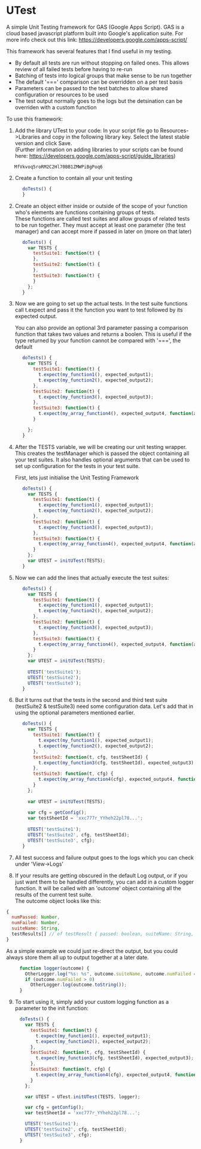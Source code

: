 # UTest
A simple Unit Testing framework for GAS (Google Apps Script). GAS is a cloud based javascript platform built into Google's application suite. For more info check out this link: https://developers.google.com/apps-script/

This framework has several features that I find useful in my testing. 
- By default all tests are run without stopping on failed ones. This allows review of all failed tests before having to re-run
- Batching of tests into logical groups that make sense to be run together
- The default '===' comparison can be overridden on a per test basis
- Parameters can be passed to the test batches to allow shared configuration or resources to be used
- The test output normally goes to the logs but the detsination can be overriden with a custom function

To use this framework:
1. Add the library UTest to your code:
   In your script file go to Resources->Libraries and copy in the following library key. Select the latest stable version and click Save.  
   (Further information on adding libraries to your scripts can be found here: https://developers.google.com/apps-script/guide_libraries)
```   
   MfVkvoq5roRM2C2Hl70BB1ZMWPiBgPoq6
```
2. Create a function to contain all your unit testing
```javascript
      doTests() {
      }
 ```
2. Create an object either inside or outside of the scope of your function who's elements are functions containing groups of tests.  
  These functions are called test suites and allow groups of related tests to be run together. They must accept at least one parameter (the test manager) and can accept more if passed in later on (more on that later)
```javascript
      doTests() {
        var TESTS {
          testSuite1: function(t) {
          },
          testSuite2: function(t) {
          },
          testSuite3: function(t) {
          }
        };
      }
``` 
3. Now we are going to set up the actual tests.
   In the test suite functions call t.expect and pass it the function you want to test followed by its expected output.  
   
   You can also provide an optional 3rd parameter passing a comparison function that takes two values and returns a boolen. This is useful if the type returned by your function cannot be compared with '===', the default
```javascript 
      doTests() {
        var TESTS {
          testSuite1: function(t) {
            t.expect(my_function1(), expected_output1);
            t.expect(my_function2(), expected_output2);
          },
          testSuite2: function(t) {
            t.expect(my_function3(), expected_output3);
          },
          testSuite3: function(t) {
            t.expect(my_array_function4(), expected_output4, function(a,b) { return a.equals(b); });
          }

        };
      }
``` 
4. After the TESTS variable, we will be creating our unit testing wrapper. This creates the testManager which is passed the object containing all your test suites. It also handles optional arguments that can be used to set up configuration for the tests in your test suite.  

   First, lets just initialise the Unit Testing Framework
```javascript 
      doTests() {
        var TESTS {
          testSuite1: function(t) {
            t.expect(my_function1(), expected_output1);
            t.expect(my_function2(), expected_output2);
          },
          testSuite2: function(t) {
            t.expect(my_function3(), expected_output3);
          },
          testSuite3: function(t) {
            t.expect(my_array_function4(), expected_output4, function(a,b) { return a.equals(b); });
          }
        };
        var UTEST = initUTest(TESTS);
      }
``` 
  5. Now we can add the lines that actually execute the test suites:
```javascript 
      doTests() {
        var TESTS {
          testSuite1: function(t) {
            t.expect(my_function1(), expected_output1);
            t.expect(my_function2(), expected_output2);
          },
          testSuite2: function(t) {
            t.expect(my_function3(), expected_output3);
          },
          testSuite3: function(t) {
            t.expect(my_array_function4(), expected_output4, function(a,b) { return a.equals(b); });
          }
        };
        var UTEST = initUTest(TESTS);
 
        UTEST('testSuite1');
        UTEST('testSuite2');
        UTEST('testSuite3');
      }
``` 
  6. But it turns out that the tests in the second and third test suite (testSuite2 & testSuite3) need some configuration data. Let's add that in using the optional parameters mentioned earlier.
```javascript 
      doTests() {
        var TESTS {
          testSuite1: function(t) {
            t.expect(my_function1(), expected_output1);
            t.expect(my_function2(), expected_output2);
          },
          testSuite2: function(t, cfg, testSheetId) {
            t.expect(my_function3(cfg, testSheetId), expected_output3);
          },
          testSuite3: function(t, cfg) {
            t.expect(my_array_function4(cfg), expected_output4, function(a,b) { return a.equals(b); });
          }
        };
 
        var UTEST = initUTest(TESTS);
 
        var cfg = getConfig();
        var testSheetId = 'xxc777r_YYheh22pl78...';
 
        UTEST('testSuite1');
        UTEST('testSuite2', cfg, testSheetId);
        UTEST('testSuite3', cfg);
      }
``` 
  7. All test success and failure output goes to the logs which you can check under 'View->Logs'
 
  8. If your results are getting obscured in the default Log output, or if you just want them to be handled differently, you can add in a custom logger function. It will be called with an 'outcome' object containing all the results of the current test suite.  
   The outcome object looks like this:
   ```javascript
   {
     numPassed: Number, 
     numFailed: Number, 
     suiteName: String, 
     testResults[] // of testResult { passed: boolean, suiteName: String, expected: String, output: String, summary: String }
   }
   ```
   As a simple example we could just re-direct the output, but you could always store them all up to output together at a later date.
 ```javascript
      function logger(outcome) {
        OtherLogger.log("%s: %s", outcome.suiteName, outcome.numFailed === 0 ? "PASSED" : "FAILED");
        if (outcome.numFailed > 0)
          OtherLogger.log(outcome.toString());
      }
 ```
 9. To start using it, simply add your custom logging function as a parameter to the init function:
 ```javascript
      doTests() {
        var TESTS {
          testSuite1: function(t) {
            t.expect(my_function1(), expected_output1);
            t.expect(my_function2(), expected_output2);
          },
          testSuite2: function(t, cfg, testSheetId) {
            t.expect(my_function3(cfg, testSheetId), expected_output3);
          },
          testSuite3: function(t, cfg) {
            t.expect(my_array_function4(cfg), expected_output4, function(a,b) { return a.equals(b); });
          }
        };
 
        var UTEST = UTest.initUTest(TESTS, logger);
 
        var cfg = getConfig();
        var testSheetId = 'xxc777r_YYheh22pl78...';
 
        UTEST('testSuite1');
        UTEST('testSuite2', cfg, testSheetId);
        UTEST('testSuite3', cfg);
      }
  ```
